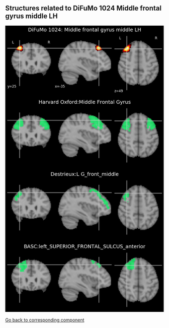 


## Structures related to DiFuMo 1024 Middle frontal gyrus middle LH

![483](483.jpg "Structures related to DiFuMo 1024 Middle frontal gyrus middle LH")

[Go back to corresponding component](https://parietal-inria.github.io/DiFuMo/1024/html/483.html)